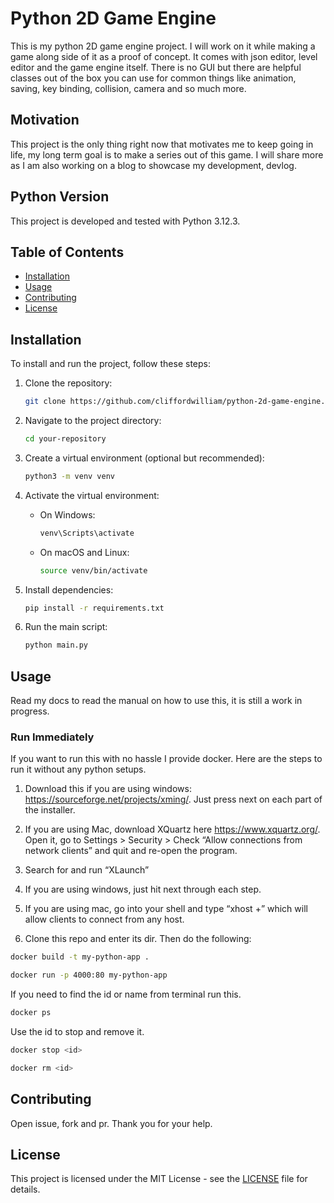 # Python 2D Game Engine

This is my python 2D game engine project. I will work on it while making a game along side of it as a proof of concept. It comes with json editor, level editor and the game engine itself. There is no GUI but there are helpful classes out of the box you can use for common things like animation, saving, key binding, collision, camera and so much more.

## Motivation

This project is the only thing right now that motivates me to keep going in life, my long term goal is to make a series out of this game. I will share more as I am also working on a blog to showcase my development, devlog.

## Python Version

This project is developed and tested with Python 3.12.3.

## Table of Contents

- [Installation](#installation)
- [Usage](#usage)
- [Contributing](#contributing)
- [License](#license)

## Installation

To install and run the project, follow these steps:

1. Clone the repository:

   ```bash
   git clone https://github.com/cliffordwilliam/python-2d-game-engine.git
   ```

2. Navigate to the project directory:

   ```bash
   cd your-repository
   ```

3. Create a virtual environment (optional but recommended):

   ```bash
   python3 -m venv venv
   ```

4. Activate the virtual environment:

   - On Windows:

     ```bash
     venv\Scripts\activate
     ```

   - On macOS and Linux:

     ```bash
     source venv/bin/activate
     ```

5. Install dependencies:

   ```bash
   pip install -r requirements.txt
   ```

6. Run the main script:

   ```bash
   python main.py
   ```

## Usage

Read my docs to read the manual on how to use this, it is still a work in progress.

### Run Immediately

If you want to run this with no hassle I provide docker. Here are the steps to run it without any python setups.

1. Download this if you are using windows: https://sourceforge.net/projects/xming/. Just press next on each part of the installer.

2. If you are using Mac, download XQuartz here https://www.xquartz.org/. Open it, go to Settings > Security > Check “Allow connections from network clients” and quit and re-open the program.

3. Search for and run “XLaunch”

4. If you are using windows, just hit next through each step.

5. If you are using mac, go into your shell and type “xhost +” which will allow clients to connect from any host.

6. Clone this repo and enter its dir. Then do the following:

```bash
docker build -t my-python-app .
```

```bash
docker run -p 4000:80 my-python-app
```

If you need to find the id or name from terminal run this.

```bash
docker ps
```

Use the id to stop and remove it.

```bash
docker stop <id>

```

```bash
docker rm <id>
```

## Contributing

Open issue, fork and pr. Thank you for your help.

## License

This project is licensed under the MIT License - see the [LICENSE](LICENSE) file for details.
